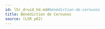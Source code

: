 ```yaml
---
id: l5r_druid_hd.md#bénédiction-de-cernunos
title: Bénédiction de Cernunos
source: (L5R p62)
---
```


